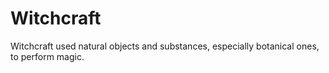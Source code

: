 # Witchcraft

Witchcraft used natural objects and substances, especially botanical ones, to perform magic.